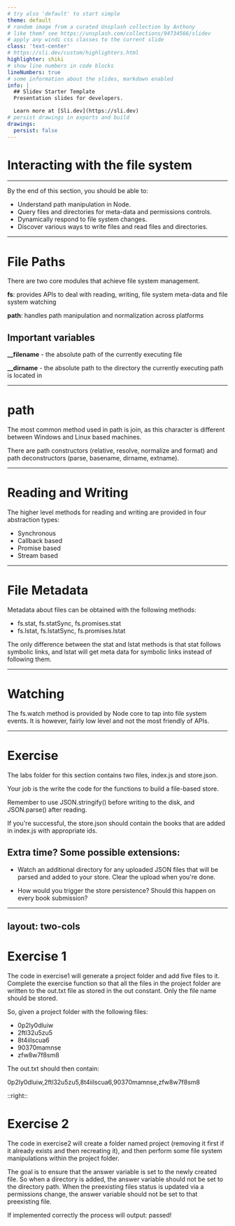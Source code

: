 ```yaml
---
# try also 'default' to start simple
theme: default
# random image from a curated Unsplash collection by Anthony
# like them? see https://unsplash.com/collections/94734566/slidev
# apply any windi css classes to the current slide
class: 'text-center'
# https://sli.dev/custom/highlighters.html
highlighter: shiki
# show line numbers in code blocks
lineNumbers: true
# some information about the slides, markdown enabled
info: |
  ## Slidev Starter Template
  Presentation slides for developers.

  Learn more at [Sli.dev](https://sli.dev)
# persist drawings in exports and build
drawings:
  persist: false
---
```


# Interacting with the file system

---

By the end of this section, you should be able to:

- Understand path manipulation in Node.
- Query files and directories for meta-data and permissions controls.
- Dynamically respond to file system changes.
- Discover various ways to write files and read files and directories.

---

# File Paths

<v-clicks>

There are two core modules that achieve file system management.

**fs**: provides APIs to deal with reading, writing, file system meta-data and file system watching

**path**: handles path manipulation and normalization across platforms



</v-clicks>


<h2 v-click="4">Important variables</h2>

<v-clicks>

**__filename** - the absolute path of the currently executing file

**__dirname** - the absolute path to the directory the currently executing path is located in

</v-clicks>

---

# path

The most common method used in path is join, as this character is different between Windows and Linux based machines.

There are path constructors (relative, resolve, normalize and format) and path deconstructors (parse, basename, dirname, extname).

---

# Reading and Writing

The higher level methods for reading and writing are provided in four abstraction types:

- Synchronous
- Callback based
- Promise based
- Stream based

--- 

# File Metadata

Metadata about files can be obtained with the following methods:

- fs.stat, fs.statSync, fs.promises.stat
- fs.lstat, fs.lstatSync, fs.promises.lstat

The only difference between the stat and lstat methods is that stat follows symbolic links, and lstat will get meta data for symbolic links instead of following them.

---

# Watching

The fs.watch method is provided by Node core to tap into file system events. It is however, fairly low level and not the most friendly of APIs.

---

# Exercise

The labs folder for this section contains two files, index.js and store.json.

Your job is the write the code for the functions to build a file-based store.

Remember to use JSON.stringify() before writing to the disk, and JSON.parse() after reading.

If you're successful, the store.json should contain the books that are added in index.js with appropriate ids.

## Extra time? Some possible extensions:

- Watch an additional directory for any uploaded JSON files that will be parsed and added to your store. Clear the upload when you're done.

- How would you trigger the store persistence? Should this happen on every book submission?

---
layout: two-cols
---



# Exercise 1

The code in exercise1 will generate a project folder and add five files to it. Complete the exercise function so that all the files in the project folder are written to the out.txt file as stored in the out constant. Only the file name should be stored.

So, given a project folder with the following files:
- 0p2ly0dluiw
- 2ftl32u5zu5
- 8t4iilscua6
- 90370mamnse
- zfw8w7f8sm8

The out.txt should then contain:

0p2ly0dluiw,2ftl32u5zu5,8t4iilscua6,90370mamnse,zfw8w7f8sm8

::right::

# Exercise 2

The code in exercise2 will create a folder named project (removing it first if it already exists and then recreating it), and then perform some file system manipulations within the project folder.


The goal is to ensure that the answer variable is set to the newly created file. So when a directory is added, the answer variable should not be set to the directory path. When the preexisting files status is updated via a permissions change, the answer variable should not be set to that preexisting file.

If implemented correctly the process will output: passed!